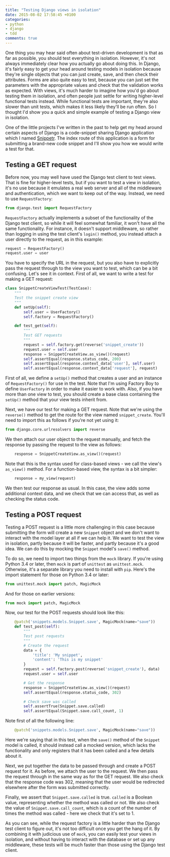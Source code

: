 ```yaml
---
title: "Testing Django views in isolation"
date: 2015-08-02 17:58:45 +0100
categories: 
- python
- django
- tdd
comments: true
---
```


One thing you may hear said often about test-driven development is that as far as possible, you should test everything in isolation. However, it's not always immediately clear how you actually go about doing this. In Django, it's fairly easy to get your head around testing models in isolation because they're single objects that you can just create, save, and then check their attributes. Forms are also quite easy to test, because you can just set the parameters with the appropriate values and check that the validation works as expected. With views, it's much harder to imagine how you'd go about testing them in isolation, and often people just settle for writing higher-level functional tests instead. While functional tests are important, they're also slower than unit tests, which makes it less likely they'll be run often. So I thought I'd show you a quick and simple example of testing a Django view in isolation.

One of the little projects I've written in the past to help get my head around certain aspects of Django is a code-snippet sharing Django application which I named [Snippetr](https://github.com/matthewbdaly/snippetr). The index route of this application is a form for submitting a brand-new code snippet and I'll show you how we would write a test for that.

Testing a GET request
---------------------

Before now, you may well have used the Django test client to test views. That is fine for higher-level tests, but if you want to test a view in isolation, it's no use because it emulates a real web server and all of the middleware and authentication, which we want to keep out of the way. Instead, we need to use `RequestFactory`:

```python
from django.test import RequestFactory
```

`RequestFactory` actually implements a subset of the functionality of the Django test client, so while it will feel somewhat familiar, it won't have all the same functionality. For instance, it doesn't support middleware, so rather than logging in using the test client's `login()` method, you instead attach a user directly to the request, as in this example:

```python
request = RequestFactory()
request.user = user
```

You have to specify the URL in the request, but you also have to explicitly pass the request through to the view you want to test, which can be a bit confusing. Let's see it in context. First of all, we want to write a test for making a GET request:

```python
class SnippetCreateViewTest(TestCase):
    """
    Test the snippet create view
    """
    def setUp(self):
        self.user = UserFactory()
        self.factory = RequestFactory()

    def test_get(self):
        """
        Test GET requests
        """
        request = self.factory.get(reverse('snippet_create'))
        request.user = self.user
        response = SnippetCreateView.as_view()(request)
        self.assertEqual(response.status_code, 200)
        self.assertEqual(response.context_data['user'], self.user)
        self.assertEqual(response.context_data['request'], request)
```

First of all, we define a `setUp()` method that creates a user and an instance of `RequestFactory()` for use in the test. Note that I'm using Factory Boy to define `UserFactory` in order to make it easier to work with. Also, if you have more than one view to test, you should create a base class containing the `setUp()` method that your view tests inherit from.

Next, we have our test for making a GET request. Note that we're using the `reverse()` method to get the route for the view named `snippet_create`. You'll need to import this as follows if you're not yet using it:

```python
from django.core.urlresolvers import reverse
```

We then attach our user object to the request manually, and fetch the response by passing the request to the view as follows:

```python
    response = SnippetCreateView.as_view()(request)
```

Note that this is the syntax used for class-based views - we call the view's `as_view()` method. For a function-based view, the syntax is a bit simpler:

```python
    response = my_view(request)
```

We then test our response as usual. In this case, the view adds some additional context data, and we check that we can access that, as well as checking the status code.

Testing a POST request
----------------------

Testing a POST request is a little more challenging in this case because submitting the form will create a new `Snippet` object and we don't want to interact with the model layer at all if we can help it. We want to test the view in isolation, partly because it will be faster, and partly because it's a good idea. We can do this by mocking the `Snippet` model's `save()` method.

To do so, we need to import two things from the `mock` library. If you're using Python 3.4 or later, then `mock` is part of `unittest` as `unittest.mock`. Otherwise, it's a separate library you need to install with `pip`. Here's the import statement for those on Python 3.4 or later:

```python
from unittest.mock import patch, MagicMock
```

And for those on earlier versions:

```python
from mock import patch, MagicMock
```

Now, our test for the POST requests should look like this:

```python
    @patch('snippets.models.Snippet.save', MagicMock(name="save"))
    def test_post(self):
        """
        Test post requests
        """
        # Create the request
        data = {
            'title': 'My snippet',
            'content': 'This is my snippet'
        }
        request = self.factory.post(reverse('snippet_create'), data)
        request.user = self.user

        # Get the response
        response = SnippetCreateView.as_view()(request)
        self.assertEqual(response.status_code, 302)

        # Check save was called
        self.assertTrue(Snippet.save.called)
        self.assertEqual(Snippet.save.call_count, 1)
```

Note first of all the following line:

```python
    @patch('snippets.models.Snippet.save', MagicMock(name="save"))
```

Here we're saying that in this test, when the `save()` method of the `Snippet` model is called, it should instead call a mocked version, which lacks the functionality and only registers that it has been called and a few details about it.

Next, we put together the data to be passed through and create a POST request for it. As before, we attach the user to the request. We then pass the request through in the same way as for the GET request. We also check that the response code was 302, meaning that the user would be redirected elsewhere after the form was submitted correctly.

Finally, we assert that `Snippet.save.called` is true. `called` is a Boolean value, representing whether the method was called or not. We also check the value of `Snippet.save.call_count`, which is a count of the number of times the method was called - here we check that it's set to 1.

As you can see, while the request factory is a little harder than the Django test client to figure out, it's not too difficult once you get the hang of it. By combining it with judicious use of `mock`, you can easily test your views in isolation, and without having to interact with the database or set up any middleware, these tests will be much faster than those using the Django test client.
